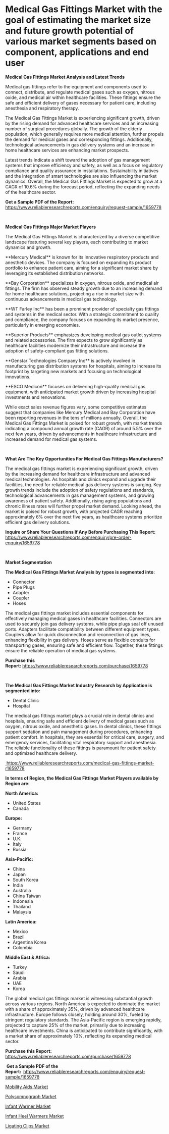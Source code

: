 <p><h1>Medical Gas Fittings Market with the goal of estimating the market size and future growth potential of various market segments based on component, applications and end user</h1></p><p><strong>Medical Gas Fittings Market Analysis and Latest Trends</strong></p>
<p><p>Medical gas fittings refer to the equipment and components used to connect, distribute, and regulate medical gases such as oxygen, nitrous oxide, and medical air within healthcare facilities. These fittings ensure the safe and efficient delivery of gases necessary for patient care, including anesthesia and respiratory therapy. </p><p>The Medical Gas Fittings Market is experiencing significant growth, driven by the rising demand for advanced healthcare services and an increasing number of surgical procedures globally. The growth of the elderly population, which generally requires more medical attention, further propels the demand for medical gases and corresponding fittings. Additionally, technological advancements in gas delivery systems and an increase in home healthcare services are enhancing market prospects. </p><p>Latest trends indicate a shift toward the adoption of gas management systems that improve efficiency and safety, as well as a focus on regulatory compliance and quality assurance in installations. Sustainability initiatives and the integration of smart technologies are also influencing the market dynamics. Overall, the Medical Gas Fittings Market is expected to grow at a CAGR of 10.6% during the forecast period, reflecting the expanding needs of the healthcare sector.</p></p>
<p><strong>Get a Sample PDF of the Report:&nbsp;</strong> <a href="https://www.reliableresearchreports.com/enquiry/request-sample/1659778?utm_campaign=24&utm_medium=2&utm_source=Github&utm_content=ia&utm_term=03032025&utm_id=medical-gas-fittings">https://www.reliableresearchreports.com/enquiry/request-sample/1659778</a></p>
<p>&nbsp;</p>
<p><strong>Medical Gas Fittings Major Market Players</strong></p>
<p><p>The Medical Gas Fittings Market is characterized by a diverse competitive landscape featuring several key players, each contributing to market dynamics and growth.</p><p>**Mercury Medical** is known for its innovative respiratory products and anesthetic devices. The company is focused on expanding its product portfolio to enhance patient care, aiming for a significant market share by leveraging its established distribution networks.</p><p>**Bay Corporation** specializes in oxygen, nitrous oxide, and medical air fittings. The firm has observed steady growth due to an increasing demand for home healthcare solutions, projecting a rise in market size with continuous advancements in medical gas technology.</p><p>**WT Farley Inc** has been a prominent provider of specialty gas fittings and systems in the medical sector. With a strategic commitment to quality and compliance, the company focuses on expanding its market presence, particularly in emerging economies.</p><p>**Superior Products** emphasizes developing medical gas outlet systems and related accessories. The firm expects to grow significantly as healthcare facilities modernize their infrastructure and increase the adoption of safety-compliant gas fitting solutions.</p><p>**Genstar Technologies Company Inc** is actively involved in manufacturing gas distribution systems for hospitals, aiming to increase its footprint by targeting new markets and focusing on technological innovations.</p><p>**ESCO Medicon** focuses on delivering high-quality medical gas equipment, with anticipated market growth driven by increasing hospital investments and renovations.</p><p>While exact sales revenue figures vary, some competitive estimates suggest that companies like Mercury Medical and Bay Corporation have been reporting revenues in the tens of millions annually. Overall, the Medical Gas Fittings Market is poised for robust growth, with market trends indicating a compound annual growth rate (CAGR) of around 5.5% over the next few years, driven by advancements in healthcare infrastructure and increased demand for medical gas systems.</p></p>
<p>&nbsp;</p>
<p><strong>What Are The Key Opportunities For Medical Gas Fittings Manufacturers?</strong></p>
<p><p>The medical gas fittings market is experiencing significant growth, driven by the increasing demand for healthcare infrastructure and advanced medical technologies. As hospitals and clinics expand and upgrade their facilities, the need for reliable medical gas delivery systems is surging. Key growth trends include the adoption of safety regulations and standards, technological advancements in gas management systems, and growing awareness of patient safety. Additionally, rising aging populations and chronic illness rates will further propel market demand. Looking ahead, the market is poised for robust growth, with projected CAGR reaching approximately 6% over the next five years, as healthcare systems prioritize efficient gas delivery solutions.</p></p>
<p><strong>Inquire or Share Your Questions If Any Before Purchasing This Report:</strong> <a href="https://www.reliableresearchreports.com/enquiry/pre-order-enquiry/1659778?utm_campaign=24&utm_medium=2&utm_source=Github&utm_content=ia&utm_term=03032025&utm_id=medical-gas-fittings">https://www.reliableresearchreports.com/enquiry/pre-order-enquiry/1659778</a></p>
<p>&nbsp;</p>
<p><strong>Market Segmentation</strong></p>
<p><strong>The Medical Gas Fittings Market Analysis by types is segmented into:</strong></p>
<p><ul><li>Connector</li><li>Pipe Plugs</li><li>Adapter</li><li>Coupler</li><li>Hoses</li></ul></p>
<p><p>The medical gas fittings market includes essential components for effectively managing medical gases in healthcare facilities. Connectors are used to securely join gas delivery systems, while pipe plugs seal off unused ports. Adapters facilitate compatibility between different equipment types. Couplers allow for quick disconnection and reconnection of gas lines, enhancing flexibility in gas delivery. Hoses serve as flexible conduits for transporting gases, ensuring safe and efficient flow. Together, these fittings ensure the reliable operation of medical gas systems.</p></p>
<p><strong>Purchase this Report:&nbsp;</strong><a href="https://www.reliableresearchreports.com/purchase/1659778?utm_campaign=24&utm_medium=2&utm_source=Github&utm_content=ia&utm_term=03032025&utm_id=medical-gas-fittings">https://www.reliableresearchreports.com/purchase/1659778</a></p>
<p>&nbsp;</p>
<p><strong>The Medical Gas Fittings Market Industry Research by Application is segmented into:</strong></p>
<p><ul><li>Dental Clinic</li><li>Hospital</li></ul></p>
<p><p>The medical gas fittings market plays a crucial role in dental clinics and hospitals, ensuring safe and efficient delivery of medical gases such as oxygen, nitrous oxide, and anesthetic gases. In dental clinics, these fittings support sedation and pain management during procedures, enhancing patient comfort. In hospitals, they are essential for critical care, surgery, and emergency services, facilitating vital respiratory support and anesthesia. The reliable functionality of these fittings is paramount for patient safety and optimized healthcare delivery.</p></p>
<p><a href="https://www.reliableresearchreports.com/medical-gas-fittings-market-r1659778?utm_campaign=24&utm_medium=2&utm_source=Github&utm_content=ia&utm_term=03032025&utm_id=medical-gas-fittings">&nbsp;https://www.reliableresearchreports.com/medical-gas-fittings-market-r1659778</a></p>
<p><strong>In terms of Region, the Medical Gas Fittings Market Players available by Region are:</strong></p>
<p>
    <p> <strong> North America: </strong>
        <ul>
            <li>United States</li>
            <li>Canada</li>
        </ul>
        </p> 
    <p> <strong> Europe: </strong>
        <ul>
            <li>Germany</li>
            <li>France</li>
            <li>U.K.</li>
            <li>Italy</li>
            <li>Russia</li>
        </ul>
        </p> 
    <p> <strong> Asia-Pacific: </strong>
        <ul>
            <li>China</li>
            <li>Japan</li>
            <li>South Korea</li>
            <li>India</li>
            <li>Australia</li>
            <li>China Taiwan</li>
            <li>Indonesia</li>
            <li>Thailand</li>
            <li>Malaysia</li>
        </ul>
        </p> 
    <p> <strong> Latin America: </strong>
        <ul>
            <li>Mexico</li>
            <li>Brazil</li>
            <li>Argentina Korea</li>
            <li>Colombia</li>
        </ul>
        </p> 
    <p> <strong> Middle East & Africa: </strong>
        <ul>
            <li>Turkey</li>
            <li>Saudi</li>
            <li>Arabia</li>
            <li>UAE</li>
            <li>Korea</li>
        </ul>
    </p>
    </p>
<p><p>The global medical gas fittings market is witnessing substantial growth across various regions. North America is expected to dominate the market with a share of approximately 35%, driven by advanced healthcare infrastructure. Europe follows closely, holding around 30%, fueled by stringent regulatory standards. The Asia-Pacific region is emerging rapidly, projected to capture 25% of the market, primarily due to increasing healthcare investments. China is anticipated to contribute significantly, with a market share of approximately 10%, reflecting its expanding medical sector.</p></p>
<p><strong>Purchase this Report: </strong><a href="https://www.reliableresearchreports.com/purchase/1659778?utm_campaign=24&utm_medium=2&utm_source=Github&utm_content=ia&utm_term=03032025&utm_id=medical-gas-fittings">https://www.reliableresearchreports.com/purchase/1659778</a></p>
<p>&nbsp;<strong>Get a Sample PDF of the Report:&nbsp;&nbsp;</strong><a href="https://www.reliableresearchreports.com/enquiry/request-sample/1659778?utm_campaign=24&utm_medium=2&utm_source=Github&utm_content=ia&utm_term=03032025&utm_id=medical-gas-fittings">https://www.reliableresearchreports.com/enquiry/request-sample/1659778</a></p>
<p><strong></strong></p>
<p><p><a href="https://github.com/eymermanda0p/Market-Research-Report-List-1/blob/main/mobility-aids-market.md?utm_campaign=24&utm_medium=2&utm_source=Github&utm_content=ia&utm_term=03032025&utm_id=medical-gas-fittings">Mobility Aids Market</a></p><p><a href="https://github.com/debowflaggqw/Market-Research-Report-List-1/blob/main/polysomnograph-market.md?utm_campaign=24&utm_medium=2&utm_source=Github&utm_content=ia&utm_term=03032025&utm_id=medical-gas-fittings">Polysomnograph Market</a></p><p><a href="https://github.com/yarnsstaret1/Market-Research-Report-List-1/blob/main/infant-warmer-market.md?utm_campaign=24&utm_medium=2&utm_source=Github&utm_content=ia&utm_term=03032025&utm_id=medical-gas-fittings">Infant Warmer Market</a></p><p><a href="https://github.com/weisonmanych/Market-Research-Report-List-1/blob/main/infant-heel-warmers-market.md?utm_campaign=24&utm_medium=2&utm_source=Github&utm_content=ia&utm_term=03032025&utm_id=medical-gas-fittings">Infant Heel Warmers Market</a></p><p><a href="https://github.com/guzasbahsas/Market-Research-Report-List-1/blob/main/ligating-clips-market.md?utm_campaign=24&utm_medium=2&utm_source=Github&utm_content=ia&utm_term=03032025&utm_id=medical-gas-fittings">Ligating Clips Market</a></p></p>